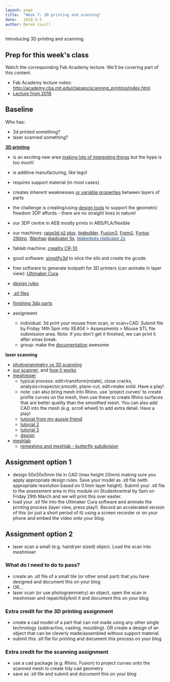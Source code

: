 ```yaml
---
layout: page
title:  "Week 7: 3D printing and scanning"
date:   2018-3-5
author: Derek Covill
---
```


Introducing 3D printing and scanning.

<!--more-->


## Prep for this week's class

Watch the corresponding Fab Academy lecture. We'll be covering part of this content. 

* Fab Academy lecture notes: <http://academy.cba.mit.edu/classes/scanning_printing/index.html>  
* [Lecture from 2018](http://fab.academany.org/2018/lectures/fab-20180221.html)

## Baseline 

Who has:

* 3d printed something?
* laser scanned something?

[**3D printing**](http://academy.cba.mit.edu/classes/scanning_printing/index.html "3d printing")

*   is an exciting new area [making lots of interesting things](https://www.google.com/search?q=3d+printing+examples&source=lnms&tbm=isch&sa=X&ved=0ahUKEwjfxeWJwf3gAhU0XRUIHVC1BgsQ_AUIDigB&biw=1420&bih=697) but the hype is too much!
*   is additive manufacturing, like lego!
*   requires support material (in most cases)
*   creates inherent weaknesses [or variable properties](https://www.ncbi.nlm.nih.gov/pubmed/29904165) between layers of parts
*   the challenge is creating/using [design tools](http://eprints.brighton.ac.uk/14489/1/template_CGIconf_CameraReadyFINAL.pdf) to support the geometric freedom 3DP affords - there are no straight lines in nature!
*   our 3DP centre in AEB mostly prints in ABS/PLA/flexible
*   our machines: <span style="font-size: 11.0pt; font-family: 'Calibri',sans-serif; color: #1f497d;">[raise3d n2 plus](https://technologyoutlet.co.uk/collections/raise-3d/products/raise3d-pro2-plus-3d-printer), </span><span style="font-size: 11.0pt; font-family: 'Calibri',sans-serif; color: #1f497d;">[bigbuilder](https://www.3dhubs.com/3d-printers/big-builder-dual-feed-extruder), </span>[Fusion3](https://www.fusion3design.com/), <span style="font-size: 11.0pt; font-family: 'Calibri',sans-serif; color: #1f497d;">[Form2,](https://formlabs.com/3d-printers/form-2/) </span><span style="font-size: 11.0pt; font-family: 'Calibri',sans-serif; color: #1f497d;">[Fortus 250mc](https://www.3dhubs.com/3d-printers/fortus-250mc), </span>[Wanhao](https://www.amazon.co.uk/Wanhao-5S-Duplicator-3D-Printer/dp/B00OUOM9GU)<span style="color: #1f497d; font-family: Calibri, sans-serif; font-size: 11pt;"> [duplicator 5s](https://www.amazon.co.uk/Wanhao-5S-Duplicator-3D-Printer/dp/B00OUOM9GU), </span>[<span style="font-size: 11.0pt; font-family: 'Calibri',sans-serif; color: #1f497d;">Makerbots replicator 2x</span>](https://www.tritech3d.co.uk/manufacturer/makerbot-3d-printers/?gclid=CjwKCAiAo8jgBRAVEiwAJUXKqMIWVOSolkJdXcF9ep0apS4pJ1p-BghMfgEbxOuL71y4QoMzO1tq3BoCzTIQAvD_BwE)
*  fablab machine: [creality CR-10](https://all3dp.com/1/creality-cr-10-3d-printer-review-worth-the-hype/)

*   good software: [simplify3d](https://www.simplify3d.com/) to slice the stls <span style="font-size: 13px;">and</span> create <span style="font-size: 13px;">the</span> gcode<span style="font-size: 13px;">.</span>
*  free software to generate toolpath for 3D printers (can animate in layer view): [Ultimaker Cura](https://ultimaker.com/en/resources/51943-installation-ultimaker-cura)

*   [design rules](https://www.3dhubs.com/knowledge-base/key-design-considerations-3d-printing)
*   [.stl files](https://all3dp.com/what-is-stl-file-format-extension-3d-printing/)
*   [finishing 3dp parts](https://www.fictiv.com/hwg/fabricate/ultimate-guide-to-finishing-3d-printed-parts)

*   assignment
    *   individual: 3d print your mouse from scan, or scan+CAD. Submit file by Friday 14th 5pm into XE404 > Assessments > Mouse STL file submission area. Note: if you don't get it finished, we can print it after xmas break. 
    *   group: make the [documentation](https://docs.google.com/document/d/15gcyV69IcsJk2qgAGhEzvlpLC0jyFJMrBUhrpJumlW8/edit?usp=sharing) awesome

**laser scanning**

*   [photogrammetry vs 3D scanning](https://peel-3d.com/blogs/news/7-things-you-should-know-about-photogrammetry-vs-3d-scanning "photo G vs 3D scanning")
*   [our scanner](https://structure.io/ "Occipital Structure Scanner"), and [how it works](https://support.canvas.io/article/7-how-does-structure-sensor-work)
*   [meshmixer](http://www.meshmixer.com/ "meshmixer")
    *   typical process: edit>transform(rotate), close cracks, analysis>inspector,smooth, plane-cut, edit>make solid. Have a play!
    *   note: can also bring mesh into Rhino, use 'project curves' to create profile curves on the mesh, then use these to create Rhino surfaces that are better quality than the smoothed mesh. You can also add CAD into the mesh (e.g. scroll wheel) to add extra detail. Have a play!
    *   [tutorial from my aussie friend](https://www.youtube.com/watch?v=C9VDKb3W4qA "meshmi tutorial 1")
    *   [tutorial 2](https://all3dp.com/meshmixer-tutorial/ "meshmixer tutorial2")
    *   [tutorial 3](https://i.materialise.com/blog/en/3d-printing-with-meshmixer-a-beginner-friendly-introduction-to-3d-sculpting-and-combining-meshes/ "meshmixer tutorial3")
    *   [design](http://www.meshmixer.com/design.html "meshmixer design")
*   [meshlab](http://www.meshlab.net/ "meshlab")
    *   [remeshing and meshlab - butterfly subdivision](https://youtu.be/LeuX963jpn8 "remeshing and meshlab")

## Assignment option 1
- design 50x50x5mm tile in CAD (max height 20mm) making sure you apply appropriate design rules. Save your model as .stl file (with appropriate resolution based on 0.1mm layer height). Submit your .stl file to the assessment area in this module on Studentcentral by 5pm on Friday 29th March and we will print this over easter. 
- load your .stl file into the Ultimaker Cura software and animate the printing process (layer view, press play!). Record an accelerated version of this (or just a short period of it) using a screen recorder or on your phone and embed the video onto your blog. 

## Assignment option 2
- laser scan a small (e.g. hairdryer sized) object. Load the scan into meshmixer 

### What do I need to do to pass?
- create an .stl file of a small tile (or other small part) that you have designed and document this on your blog 
- OR...
- laser scan (or use photogrammetry) an object, open the scan in meshmixer and repair/tidy/knit it and document this on your blog

### Extra credit for the 3D printing assignment
- create a cad model of a part that can not made using any other single technology (subtractive, casting, moulding). OR create a design of an object that can be cleverly made/assembled without support material. 
- submit this .stl file for printing and document this process on your blog

### Extra credit for the scanning assignment
- use a cad package (e.g. Rhino, Fusion) to project curves onto the scanned mesh to create tidy cad geometry
- save as .stl file and submit and document this on your blog
